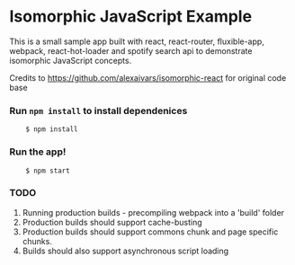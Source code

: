 Isomorphic JavaScript Example
===================

This is a small sample app built with react, react-router, fluxible-app, webpack, react-hot-loader and spotify search api to demonstrate isomorphic JavaScript concepts.

Credits to https://github.com/alexaivars/isomorphic-react for original code base

### Run `npm install` to install dependenices
		$ npm install

### Run the app!
		$ npm start

### TODO 

1. Running production builds - precompiling webpack into a 'build' folder
2. Production builds should support cache-busting
3. Production builds should support commons chunk and page specific chunks. 
4. Builds should also support asynchronous script loading